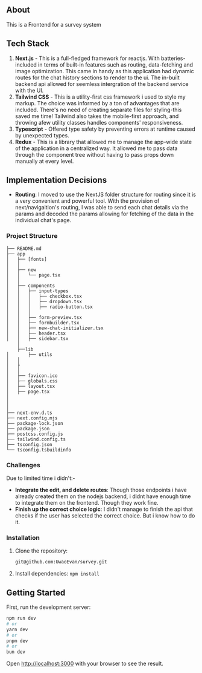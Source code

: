 ## About

This is a Frontend for a survey system

## Tech Stack

1. **Next.js** - This is a full-fledged framework for reactjs. With batteries-included in terms of built-in features such as routing, data-fetching and image optimization. This came in handy as this application had dynamic routes for the chat history sections to render to the ui. The in-built backend api allowed for seemless intergration of the backend service with the UI.
2. **Tailwind CSS** - This is a utility-first css framework i used to style my markup. The choice was informed by a ton of advantages that are included. There's no need of creating separate files for styling-this saved me time! Tailwind also takes the mobile-first approach, and throwing afew utility classes handles components' responsiveness.
3. **Typescript** - Offered type safety by preventing errors at runtime caused by unexpected types.
4. **Redux** - This is a library that allowed me to manage the app-wide state of the application in a centralized way. It allowed me to pass data through the component tree without having to pass props down manually at every level.

## Implementation Decisions

- **Routing**: I moved to use the NextJS folder structure for routing since it is a very convenient and powerful tool. With the provision of next/navigaition's routing, I was able to send each chat details via the params and decoded the params allowing for fetching of the data in the individual chat's page.

### Project Structure

```
├── README.md
├── app
│   ├── [fonts]
│   │
│   ├── new
│   │   └── page.tsx
│   │
│   ├── components
│   │   ├── input-types
│   │   │   ├── checkbox.tsx
│   │   │   ├── dropdown.tsx
│   │   │   ├── radio-button.tsx
│   │   │
│   │   ├── form-preview.tsx
│   │   ├── formbuilder.tsx
│   │   ├── new-chat-initializer.tsx
│   │   ├── header.tsx
│   │   ├── sidebar.tsx
    │
    ├──lib
│       ├── utils
│   │
│   ├
│   │
│   ├── favicon.ico
│   ├── globals.css
│   ├── layout.tsx
│   ├── page.tsx
│
│
│
├── next-env.d.ts
├── next.config.mjs
├── package-lock.json
├── package.json
├── postcss.config.js
├── tailwind.config.ts
├── tsconfig.json
└── tsconfig.tsbuildinfo
```

### Challenges

Due to limited time i didn't:-

- **Integrate the edit, and delete routes**: Though those endpoints i have already created them on the nodejs backend, i didnt have enough time to integrate them on the frontend. Though they work fine.
- **Finish up the correct choice logic**: I didn't manage to finish the api that checks if the user has selected the correct choice. But i know how to do it.

### Installation

1. Clone the repository:
   ```bash
   git@github.com:UwaoEvan/survey.git
   ```
2. Install dependencies:
   `npm install`

## Getting Started

First, run the development server:

```bash
npm run dev
# or
yarn dev
# or
pnpm dev
# or
bun dev
```


Open [http://localhost:3000](http://localhost:3000) with your browser to see the result.
